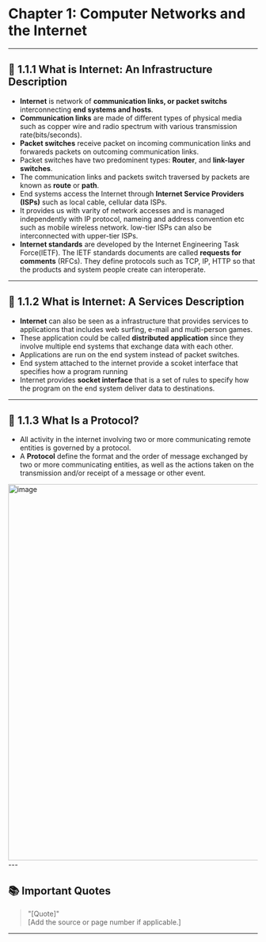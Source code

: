 # Chapter 1: Computer Networks and the Internet

---

## 🔑 1.1.1 What is Internet: An Infrastructure Description
- **Internet** is network of **communication links, or packet switchs** interconnecting **end systems **and** hosts**.
- **Communication links** are made of different types of physical media such as copper wire and radio spectrum with various transmission rate(bits/seconds).
- **Packet switches** receive packet on incoming communication links and forwareds packets on outcoming communication links.
- Packet switches have two predominent types: **Router**, and **link-layer switches**.
- The communication links and packets switch traversed by packets are known as **route** or **path**.
- End systems access the Internet through **Internet Service Providers (ISPs)** such as local cable, cellular data ISPs.
- It provides us with varity of network accesses and is managed independently with IP protocol, nameing and address convention etc such as mobile wireless network. low-tier ISPs can also be interconnected with upper-tier ISPs.
- **Internet standards** are developed by the Internet Engineering Task Force(IETF). The IETF standards documents are called **requests for comments** (RFCs). They define  protocols such as TCP, IP, HTTP so that the products and system people create can interoperate. 
---
## 🔑 1.1.2 What is Internet: A Services Description
- **Internet** can also be seen as a infrastructure that provides services to applications that includes web surfing, e-mail and multi-person games.
- These application could be called **distributed application** since they involve multiple end systems that exchange data with each other.
- Applications are run on the end system instead of packet switches.
- End system attached to the internet provide a scoket interface that specifies how a program running
- Internet provides **socket interface** that is a set of rules to specify how the program on the end system deliver data to destinations.
---
## 🔑 1.1.3 What Is a Protocol?
- All activity in the internet involving two or more communicating remote entities is governed by a protocol. 
- A **Protocol** define the format and the order of message exchanged by two or more communicating entities, as well as the actions taken on the transmission and/or receipt of a message or other event.
<img width="760" alt="image" src="https://github.com/user-attachments/assets/69da8542-6a12-4cbc-b74e-e2d582c87a70" /> 
---

## 📚 Important Quotes
> "[Quote]"  
[Add the source or page number if applicable.]

---

